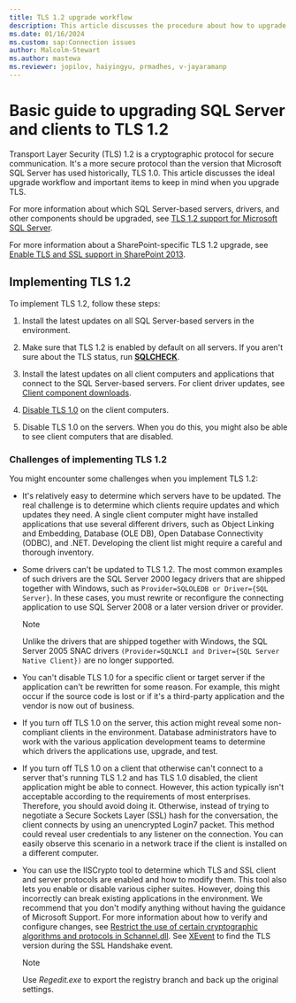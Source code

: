 ```yaml
---
title: TLS 1.2 upgrade workflow
description: This article discusses the procedure about how to upgrade SQL Server client and servers to the TLS 1.2 protocol for SQL Server.
ms.date: 01/16/2024
ms.custom: sap:Connection issues
author: Malcolm-Stewart 
ms.author: mastewa
ms.reviewer: jopilov, haiyingyu, prmadhes, v-jayaramanp
---
```


# Basic guide to upgrading SQL Server and clients to TLS 1.2

Transport Layer Security (TLS) 1.2 is a cryptographic protocol for secure communication. It's a more secure protocol than the version that Microsoft SQL Server has used historically, TLS 1.0. This article discusses the ideal upgrade workflow and important items to keep in mind when you upgrade TLS.

For more information about which SQL Server-based servers, drivers, and other components should be upgraded, see [TLS 1.2 support for Microsoft SQL Server](tls-1-2-support-microsoft-sql-server.md).

For more information about a SharePoint-specific TLS 1.2 upgrade, see [Enable TLS and SSL support in SharePoint 2013](/SharePoint/security-for-sharepoint-server/enable-tls-and-ssl-support-in-sharepoint-2013?redirectedfrom=MSDN).

## Implementing TLS 1.2

To implement TLS 1.2, follow these steps:

1. Install the latest updates on all SQL Server-based servers in the environment.

1. Make sure that TLS 1.2 is enabled by default on all servers. If you aren't sure about the TLS status, run **[SQLCHECK](https://github.com/microsoft/CSS_SQL_Networking_Tools/wiki/SQLCHECK)**.

1. Install the latest updates on all client computers and applications that connect to the SQL Server-based servers. For client driver updates, see [Client component downloads](tls-1-2-support-microsoft-sql-server.md#client-component-downloads).

1. [Disable TLS 1.0](/answers/questions/1093730/how-to-disable-in-os-and-iis-from-tls-and-ssl-1-0) on the client computers.

1. Disable TLS 1.0 on the servers. When you do this, you might also be able to see client computers that are disabled.

### Challenges of implementing TLS 1.2

You might encounter some challenges when you implement TLS 1.2:

- It's relatively easy to determine which servers have to be updated. The real challenge is to determine which clients require updates and which updates they need. A single client computer might have installed applications that use several different drivers, such as Object Linking and Embedding, Database (OLE DB), Open Database Connectivity (ODBC), and .NET. Developing the client list might require a careful and thorough inventory.

- Some drivers can't be updated to TLS 1.2. The most common examples of such drivers are the SQL Server 2000 legacy drivers that are shipped together with Windows, such as `Provider=SQLOLEDB or Driver={SQL Server}`. In these cases, you must rewrite or reconfigure the connecting application to use SQL Server 2008 or a later version driver or provider.

  > [!NOTE]
  > Unlike the drivers that are shipped together with Windows, the SQL Server 2005 SNAC drivers `(Provider=SQLNCLI and Driver={SQL Server Native Client})` are no longer supported.

- You can't disable TLS 1.0 for a specific client or target server if the application can't be rewritten for some reason. For example, this might occur if the source code is lost or if it's a third-party application and the vendor is now out of business.

- If you turn off TLS 1.0 on the server, this action might reveal some non-compliant clients in the environment. Database administrators have to work with the various application development teams to determine which drivers the applications use, upgrade, and test.

- If you turn off TLS 1.0 on a client that otherwise can't connect to a server that's running TLS 1.2 and has TLS 1.0 disabled, the client application might be able to connect. However, this action typically isn't acceptable according to the requirements of most enterprises. Therefore, you should avoid doing it. Otherwise, instead of trying to negotiate a Secure Sockets Layer (SSL) hash for the conversation, the client connects by using an unencrypted Login7 packet. This method could reveal user credentials to any listener on the connection. You can easily observe this scenario in a network trace if the client is installed on a different computer.

- You can use the IISCrypto tool to determine which TLS and SSL client and server protocols are enabled and how to modify them. This tool also lets you enable or disable various cipher suites. However, doing this incorrectly can break existing applications in the environment. We recommend that you don't modify anything without having the guidance of Microsoft Support. For more information about how to verify and configure changes, see [Restrict the use of certain cryptographic algorithms and protocols in Schannel.dll](../../../windows-server/windows-security/restrict-cryptographic-algorithms-protocols-schannel.md). See [XEvent](https://www.sqltact.com/2018/01/sql-server-on-tls-12-xevent-session-to.html) to find the TLS version during the SSL Handshake event.

  > [!NOTE]
  > Use *Regedit.exe* to export the registry branch and back up the original settings.
